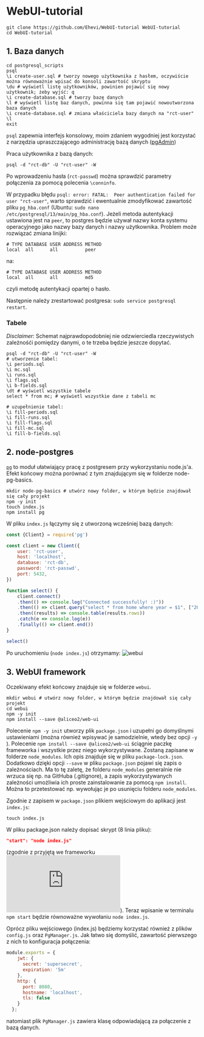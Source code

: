 # WebUI-tutorial

```shell
git clone https://github.com/Ehevi/WebUI-tutorial WebUI-tutorial
cd WebUI-tutorial
```

## 1. Baza danych
```shell
cd postgresql_scripts
psql
\i create-user.sql # tworzy nowego użytkownika z hasłem, oczywiście można równoważnie wpisać do konsoli zawartość skryptu
\du # wyświetl listę użytkowników, powinien pojawić się nowy użytkownik; żeby wyjść: q
\i create-database.sql # tworzy bazę danych
\l # wyświetl listę baz danych, powinna się tam pojawić nowoutworzona baza danych
\i create-database.sql # zmiana właściciela bazy danych na "rct-user"
\l
exit
```

`psql` zapewnia interfejs konsolowy, moim zdaniem wygodniej jest korzystać z narzędzia upraszczającego administrację bazą danych ([pgAdmin](https://www.pgadmin.org))

Praca użytkownika z bazą danych:
```shell
psql -d "rct-db" -U "rct-user" -W
```
Po wprowadzeniu hasła (`rct-passwd`) można sprawdzić parametry połączenia za pomocą polecenia `\conninfo`.

W przypadku błędu `psql: error: FATAL:  Peer authentication failed for user "rct-user"`, warto sprawdzić i ewentualnie zmodyfikować zawartość pliku `pg_hba.conf` (Ubuntu: `sudo nano /etc/postgresql/13/main/pg_hba.conf`). Jeżeli metoda autentykacji ustawiona jest na `peer`, to postgres będzie używał nazwy konta systemu operacyjnego jako nazwy bazy danych i nazwy użytkownika. Problem może rozwiązać zmiana linijki:
```
# TYPE DATABASE USER ADDRESS METHOD
local  all      all          peer
```
na:
```
# TYPE DATABASE USER ADDRESS METHOD
local  all      all          md5
```
czyli metodę autentykacji opartej o hasło.

Następnie należy zrestartować postgresa: `sudo service postgresql restart`.

### Tabele
_Disclaimer:_ Schemat najprawdopodobniej nie odzwierciedla rzeczywistych zależnośći pomiędzy danymi, o te trzeba będzie jeszcze dopytać.

```shell
psql -d "rct-db" -U "rct-user" -W
# utworzenie tabel:
\i periods.sql
\i mc.sql
\i runs.sql
\i flags.sql
\i b-fields.sql
\dt # wyświetl wszystkie tabele
select * from mc; # wyświetl wszystkie dane z tabeli mc

# uzupełnienie tabel:
\i fill-periods.sql
\i fill-runs.sql
\i fill-flags.sql
\i fill-mc.sql
\i fill-b-fields.sql
```

## 2. node-postgres
[`pg`](https://node-postgres.com) to moduł ułatwiający pracę z postgresem przy wykorzystaniu node.js'a.
Efekt końcowy można porównać z tym znajdującym się w folderze node-pg-basics.
```shell
mkdir node-pg-basics # utwórz nowy folder, w którym będzie znajdował się cały projekt
npm -y init
touch index.js
npm install pg
```

W pliku `index.js` łączymy się z utworzoną wcześniej bazą danych:
```js
const {Client} = require('pg')

const client = new Client({
    user: 'rct-user',
    host: 'localhost',
    database: 'rct-db',
    password: 'rct-passwd',
    port: 5432,
})

function select() {
    client.connect()
    .then(() => console.log("Connected successfully! :)"))
    .then(() => client.query("select * from home where year = $1", ["2022"]))
    .then((results) => console.table(results.rows))
    .catch(e => console.log(e))
    .finally(() => client.end())
}

select()
```

Po uruchomieniu (`node index.js`) otrzymamy:
![webui](https://user-images.githubusercontent.com/48785655/125107704-67487f80-e0e1-11eb-957b-2832427fdc46.png)

## 3. WebUI framework
Oczekiwany efekt końcowy znajduje się w folderze `webui`.

```shell
mkdir webui # utwórz nowy folder, w którym będzie znajdował się cały projekt
cd webui
npm -y init
npm install --save @aliceo2/web-ui
```
Polecenie `npm -y init` utworzy plik `package.json` i uzupełni go domyślnymi ustawieniami (można również wpisywać je samodzielnie, wtedy bez opcji `-y` ). Polecenie `npm install --save @aliceo2/web-ui` ściągnie paczkę frameworka i wszystkie przez niego wykorzystywane. Zostaną zapisane w folderze `node_modules`. Ich opis znajduje się w pliku `package-lock.json`. Dodatkowo dzięki opcji `--save` w pliku `package.json` pojawi się zapis o zależnościach. Ma to tę zaletę, że folderu `node_modules` generalnie nie wrzuca się np. na GitHuba (.gitignore), a zapis wykorzystywanych zależności umożliwia ich proste zainstalowanie za pomocą `npm install`. Można to przetestować np. wywołując je po usunięciu folderu `node_modules`.

Zgodnie z zapisem w `package.json` plikiem wejściowym do aplikacji jest `index.js`:
```shell
touch index.js
```

W pliku package.json należy dopisać skrypt (8 linia pliku):
```json
"start": "node index.js"
```
(zgodnie z przyjętą we frameworku ![konwencją](https://github.com/AliceO2Group/WebUi/blob/dev/Framework/docs/guide/devel.md#npm-scripts)). Teraz wpisanie w terminalu `npm start` będzie równoważne wywołaniu `node index.js`.

Oprócz pliku wejściowego (index.js) będziemy korzystać również z plików `config.js` oraz `PgManager.js`. Jak łatwo się domyślić, zawartość pierwszego z nich to konfiguracja połączenia:
```js
module.exports = {
    jwt: {
      secret: 'supersecret',
      expiration: '5m'
    },
    http: {
      port: 8080,
      hostname: 'localhost',
      tls: false
    }
  };
```
natomiast plik `PgManager.js` zawiera klasę odpowiadającą za połączenie z bazą danych.